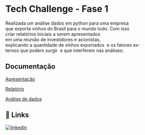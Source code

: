 
# Tech Challenge - Fase 1

Realizada um análise dados em python para uma empresa  que exporta vinhos do Brasil para o mundo todo.
Com isso criar relatórios iniciais a serem apresentados
em uma reunião de investidores e acionistas,
explicando a quantidade de vinhos exportados 
e os fatores ex-ternos que podem surgir 
e que interferem nas análises:


## Documentação

[Apresentação](https://github.com/karinaguerra/postech-data-analytics-tech-challenge/blob/main/fase_1/03_apresentacao_ppt_fase1/ppt_exportacao_vinho_fase1.pdf)

[Relatório](https://github.com/karinaguerra/postech-data-analytics-tech-challenge/blob/main/fase_1/02_relatorio_exportacao_fase1/relatorio_analise_de_dados_exportacao_fase1.pdf)

[Análise de dados](https://github.com/karinaguerra/postech-data-analytics-tech-challenge/blob/main/fase_1/02_relatorio_exportacao_fase1/relatorio_analise_de_dados_exportacao_fase1.pdf)

## 🔗 Links
[![linkedin](https://img.shields.io/badge/linkedin-0A66C2?style=for-the-badge&logo=linkedin&logoColor=white)](https://www.linkedin.com/in/kaguerra/)


